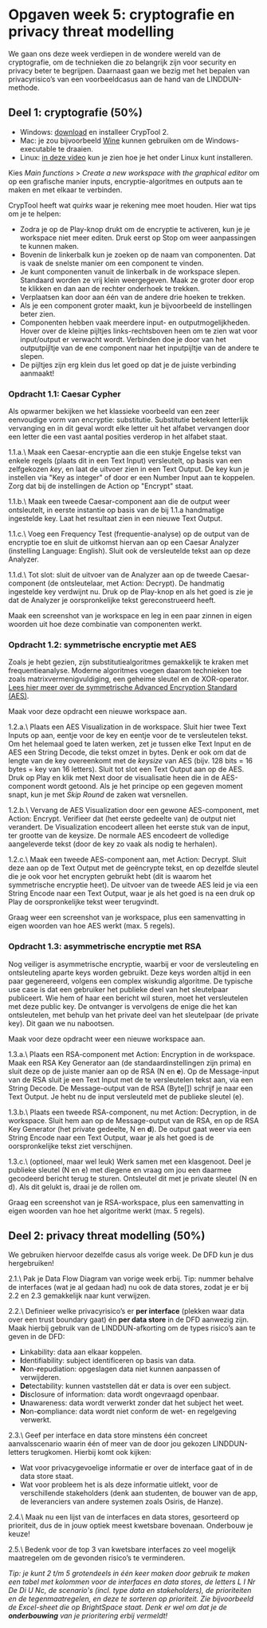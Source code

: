 # Opgaven week 5: cryptografie en privacy threat modelling

We gaan ons deze week verdiepen in de wondere wereld van de cryptografie, om de technieken die zo belangrijk zijn voor security en privacy beter te begrijpen. Daarnaast gaan we bezig met het bepalen van privacyrisico’s van een voorbeeldcasus aan de hand van de LINDDUN-methode. 

## Deel 1: cryptografie (50%)

* Windows: [download](https://www.cryptool.org/en/ct2/downloads/) en installeer CrypTool 2.
* Mac: je zou bijvoorbeeld [Wine](https://www.winehq.org/) kunnen gebruiken om de Windows-executable te draaien.
* Linux: [in deze video](https://www.youtube.com/watch?v=nTEj-lZ2V38) kun je zien hoe je het onder Linux kunt installeren.

Kies _Main functions_ > _Create a new workspace with the graphical editor_ om op een grafische manier inputs, encryptie-algoritmes en outputs aan te maken en met elkaar te verbinden.

CrypTool heeft wat _quirks_ waar je rekening mee moet houden. Hier wat tips om je te helpen:

* Zodra je op de Play-knop drukt om de encryptie te activeren, kun je je workspace niet meer editen. Druk eerst op Stop om weer aanpassingen te kunnen maken.
* Bovenin de linkerbalk kun je zoeken op de naam van componenten. Dat is vaak de snelste manier om een component te vinden.
* Je kunt componenten vanuit de linkerbalk in de workspace slepen. Standaard worden ze vrij klein weergegeven. Maak ze groter door erop te klikken en dan aan de rechter onderhoek te trekken.
* Verplaatsen kan door aan één van de andere drie hoeken te trekken.
* Als je een component groter maakt, kun je bijvoorbeeld de instellingen beter zien.
* Componenten hebben vaak meerdere input- en outputmogelijkheden. Hover over de kleine pijltjes links-rechtsboven heen om te zien wat voor input/output er verwacht wordt. Verbinden doe je door van het outputpijltje van de ene component naar het inputpijltje van de andere te slepen.
* De pijltjes zijn erg klein dus let goed op dat je de juiste verbinding aanmaakt!

### Opdracht 1.1: Caesar Cypher

Als opwarmer bekijken we het klassieke voorbeeld van een zeer eenvoudige vorm van encryptie: substitutie. Substitutie betekent letterlijk vervanging en in dit geval wordt elke letter uit het alfabet vervangen door een letter die een vast aantal posities verderop in het alfabet staat.

1.1.a.\ Maak een Caesar-encryptie aan die een stukje Engelse tekst van enkele regels (plaats dit in een Text Input) versleutelt, op basis van een zelfgekozen _key_, en laat de uitvoer zien in een Text Output. De key kun je instellen via "Key as integer" of door er een Number Input aan te koppelen. Zorg dat bij de instellingen de Action op "Encrypt" staat.

1.1.b.\ Maak een tweede Caesar-component aan die de output weer ontsleutelt, in eerste instantie op basis van de bij 1.1.a handmatige ingestelde key. Laat het resultaat zien in een nieuwe Text Output.

1.1.c.\ Voeg een Frequency Test (frequentie-analyse) op de output van de encryptie toe en sluit de uitkomst hiervan aan op een Caesar Analyzer (instelling Language: English). Sluit ook de versleutelde tekst aan op deze Analyzer.

1.1.d.\ Tot slot: sluit de uitvoer van de Analyzer aan op de tweede Caesar-component (de ontsleutelaar, met Action: Decrypt). De handmatig ingestelde key verdwijnt nu. Druk op de Play-knop en als het goed is zie je dat de Analyzer je oorspronkelijke tekst gereconstrueerd heeft.

Maak een screenshot van je workspace en leg in een paar zinnen in eigen woorden uit hoe deze combinatie van componenten werkt.

### Opdracht 1.2: symmetrische encryptie met AES

Zoals je hebt gezien, zijn substitutiealgoritmes gemakkelijk te kraken met frequentieanalyse. Moderne algoritmes voegen daarom technieken toe zoals matrixvermenigvuldiging, een geheime sleutel en de XOR-operator. [Lees hier meer over de symmetrische Advanced Encryption Standard (AES)](https://www.geeksforgeeks.org/advanced-encryption-standard-aes/).

Maak voor deze opdracht een nieuwe workspace aan.

1.2.a.\ Plaats een AES Visualization in de workspace. Sluit hier twee Text Inputs op aan, eentje voor de key en eentje voor de te versleutelen tekst. Om het helemaal goed te laten werken, zet je tussen elke Text Input en de AES een String Decode, die tekst omzet in bytes. Denk er ook om dat de lengte van de key overeenkomt met de _keysize_ van AES (bijv. 128 bits = 16 bytes = key van 16 letters). Sluit tot slot een Text Output aan op de AES. Druk op Play en klik met Next door de visualisatie heen die in de AES-component wordt getoond. Als je het principe op een gegeven moment snapt, kun je met _Skip Round_ de zaken wat versnellen.

1.2.b.\ Vervang de AES Visualization door een gewone AES-component, met Action: Encrypt. Verifieer dat (het eerste gedeelte van) de output niet verandert. De Visualization encodeert alleen het eerste stuk van de input, ter grootte van de keysize. De normale AES encodeert de volledige aangeleverde tekst (door de key zo vaak als nodig te herhalen).

1.2.c.\ Maak een tweede AES-component aan, met Action: Decrypt. Sluit deze aan op de Text Output met de geëncrypte tekst, en op dezelfde sleutel die je ook voor het encrypten gebruikt hebt (dit is waarom het symmetrische encryptie heet). De uitvoer van de tweede AES leid je via een String Encode naar een Text Output, waar je als het goed is na een druk op Play de oorspronkelijke tekst weer terugvindt.

Graag weer een screenshot van je workspace, plus een samenvatting in eigen woorden van hoe AES werkt (max. 5 regels).

### Opdracht 1.3: asymmetrische encryptie met RSA

Nog veiliger is asymmetrische encryptie, waarbij er voor de versleuteling en ontsleuteling aparte keys worden gebruikt. Deze keys worden altijd in een paar gegenereerd, volgens een complex wiskundig algoritme. De typische use case is dat een gebruiker het publieke deel van het sleutelpaar publiceert. Wie hem of haar een bericht wil sturen, moet het versleutelen met deze public key. De ontvanger is vervolgens de enige die het kan ontsleutelen, met behulp van het private deel van het sleutelpaar (de private key). Dit gaan we nu nabootsen.

Maak voor deze opdracht weer een nieuwe workspace aan.

1.3.a.\ Plaats een RSA-component met Action: Encryption in de workspace. Maak een RSA Key Generator aan (de standaardinstellingen zijn prima) en sluit deze op de juiste manier aan op de RSA (N en **e**). Op de Message-input van de RSA sluit je een Text Input met de te versleutelen tekst aan, via een String Decode. De Message-output van de RSA (Byte[]) schrijf je naar een Text Output. Je hebt nu de input versleuteld met de publieke sleutel (e).

1.3.b.\ Plaats een tweede RSA-component, nu met Action: Decryption, in de workspace. Sluit hem aan op de Message-output van de RSA, en op de RSA Key Generator (het private gedeelte, N en **d**). De output gaat weer via een String Encode naar een Text Output, waar je als het goed is de oorspronkelijke tekst ziet verschijnen.

1.3.c.\ (optioneel, maar wel leuk) Werk samen met een klasgenoot. Deel je publieke sleutel (N en e) met diegene en vraag om jou een daarmee gecodeerd bericht terug te sturen. Ontsleutel dit met je private sleutel (N en d). Als dit gelukt is, draai je de rollen om.

Graag een screenshot van je RSA-workspace, plus een samenvatting in eigen woorden van hoe het algoritme werkt (max. 5 regels).

## Deel 2: privacy threat modelling (50%)

We gebruiken hiervoor dezelfde casus als vorige week. De DFD kun je dus hergebruiken!

2.1.\ Pak je Data Flow Diagram van vorige week erbij. Tip: nummer behalve de interfaces (wat je al gedaan had) nu ook de data stores, zodat je er bij 2.2 en 2.3 gemakkelijk naar kunt verwijzen.

2.2.\ Definieer welke privacyrisico’s er **per interface** (plekken waar data over een trust boundary gaat) én **per data store** in de DFD aanwezig zijn. Maak hierbij gebruik van de LINDDUN-afkorting om de types risico’s aan te geven in de DFD:

* <b>L</b>inkability: data aan elkaar koppelen.
* <b>I</b>dentifiability: subject identificeren op basis van data.
* <b>N</b>on-<b>r</b>epudiation: opgeslagen data niet kunnen aanpassen of verwijderen.
* <b>De</b>tectability: kunnen vaststellen dát er data is over een subject.
* <b>Di</b>sclosure of information: data wordt ongevraagd openbaar.
* <b>U</b>nawareness: data wordt verwerkt zonder dat het subject het weet.
* <b>N</b>on-<b>c</b>ompliance: data wordt niet conform de wet- en regelgeving verwerkt.

2.3.\ Geef per interface en data store minstens één concreet aanvalsscenario waarin één of meer van de door jou gekozen LINDDUN-letters terugkomen. Hierbij komt ook kijken:

* Wat voor privacygevoelige informatie er over de interface gaat of in de data store staat.
* Wat voor probleem het is als deze informatie uitlekt, voor de verschillende stakeholders (denk aan studenten, de bouwer van de app, de leveranciers van andere systemen zoals Osiris, de Hanze).

2.4.\ Maak nu een lijst van de interfaces en data stores, gesorteerd op prioriteit, dus de in jouw optiek meest kwetsbare bovenaan. Onderbouw je keuze!

2.5.\ Bedenk voor de top 3 van kwetsbare interfaces zo veel mogelijk maatregelen om de gevonden risico’s te verminderen.

*Tip: je kunt 2 t/m 5 grotendeels in één keer maken door gebruik te maken een tabel met kolommen voor de interfaces en data stores, de letters L I Nr De Di U Nc, de scenario's (incl. type data en stakeholders), de prioriteiten en de tegenmaatregelen, en deze te sorteren op prioriteit. Zie bijvoorbeeld de Excel-sheet die op BrightSpace staat. Denk er wel om dat je de **onderbouwing** van je prioritering erbij vermeldt!*